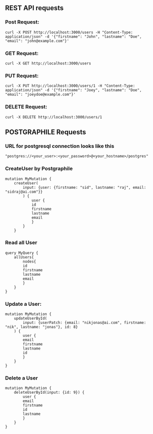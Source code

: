 
## REST API requests


### Post Request:
    curl -X POST http://localhost:3000/users -H "Content-Type: application/json" -d '{"firstname": "John", "lastname": "Doe", "email": "john@example.com"}'


### GET Request:
    curl -X GET http://localhost:3000/users

### PUT Request:
    curl -X PUT http://localhost:3000/users/1 -H "Content-Type: application/json" -d '{"firstname": "Joey", "lastname": "Doe", "email": "joeydoe@example.com"}'


### DELETE Request:
    curl -X DELETE http://localhost:3000/users/1 


## POSTGRAPHILE Requests

### URL for postgresql connection looks like this

    "postgres://<your_user>:<your_password>@<your_hostname>/postgres"




### CreateUser by Postgraphile

    mutation MyMutation {
        createUser(
            input: {user: {firstname: "sid", lastname: "raj", email: "sidraj@ai.com"}}
            ) {
                user {
                id
                firstname
                lastname
                email
                }
            }
        }

    
### Read all User

    query MyQuery {
        allUsers{
            nodes{
            id
            firstname
            lastname
            email 
            }
        }
    }

### Update a User:

    mutation MyMutation {
        updateUserById(
            input: {userPatch: {email: "nikjonas@ai.com", firstname: "nik", lastname: "jonas"}, id: 8}
        ) {
            user {
            email
            firstname
            lastname
            id
            }
        }
    }


### Delete a User 

    mutation MyMutation {
        deleteUserById(input: {id: 9}) {
            user {
            email
            firstname
            id
            lastname
            }
        }
    }
